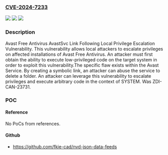 ### [CVE-2024-7233](https://cve.mitre.org/cgi-bin/cvename.cgi?name=CVE-2024-7233)
![](https://img.shields.io/static/v1?label=Product&message=Free%20Antivirus&color=blue)
![](https://img.shields.io/static/v1?label=Version&message=%3D%2024.2.6105%20(build%2024.2.8918.827)%20&color=brighgreen)
![](https://img.shields.io/static/v1?label=Vulnerability&message=CWE-59%3A%20Improper%20Link%20Resolution%20Before%20File%20Access%20('Link%20Following')&color=brighgreen)

### Description

Avast Free Antivirus AvastSvc Link Following Local Privilege Escalation Vulnerability. This vulnerability allows local attackers to escalate privileges on affected installations of Avast Free Antivirus. An attacker must first obtain the ability to execute low-privileged code on the target system in order to exploit this vulnerability.The specific flaw exists within the Avast Service. By creating a symbolic link, an attacker can abuse the service to delete a folder. An attacker can leverage this vulnerability to escalate privileges and execute arbitrary code in the context of SYSTEM. Was ZDI-CAN-23731.

### POC

#### Reference
No PoCs from references.

#### Github
- https://github.com/fkie-cad/nvd-json-data-feeds

